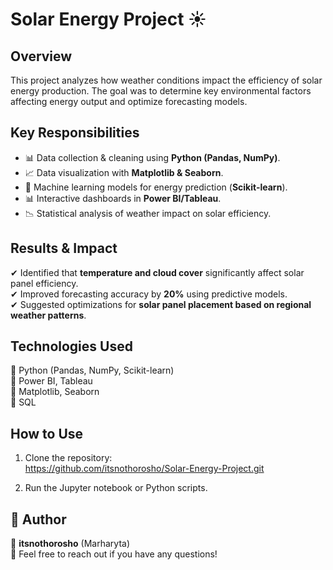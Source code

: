 # Solar Energy Project ☀️  

## Overview  
This project analyzes how weather conditions impact the efficiency of solar energy production. The goal was to determine key environmental factors affecting energy output and optimize forecasting models.  

## Key Responsibilities  
- 📊 Data collection & cleaning using **Python (Pandas, NumPy)**.  
- 📈 Data visualization with **Matplotlib & Seaborn**.  
- 🤖 Machine learning models for energy prediction (**Scikit-learn**).  
- 📊 Interactive dashboards in **Power BI/Tableau**.  
- 📉 Statistical analysis of weather impact on solar efficiency.  

## Results & Impact  
✔ Identified that **temperature and cloud cover** significantly affect solar panel efficiency.  
✔ Improved forecasting accuracy by **20%** using predictive models.  
✔ Suggested optimizations for **solar panel placement based on regional weather patterns**.  

## Technologies Used  
🔹 Python (Pandas, NumPy, Scikit-learn)  
🔹 Power BI, Tableau  
🔹 Matplotlib, Seaborn  
🔹 SQL  

## How to Use  
1. Clone the repository:  
https://github.com/itsnothorosho/Solar-Energy-Project.git

2. Run the Jupyter notebook or Python scripts.  

## 📌 Author  
🔹 **itsnothorosho** (Marharyta)  
📩 Feel free to reach out if you have any questions!  
